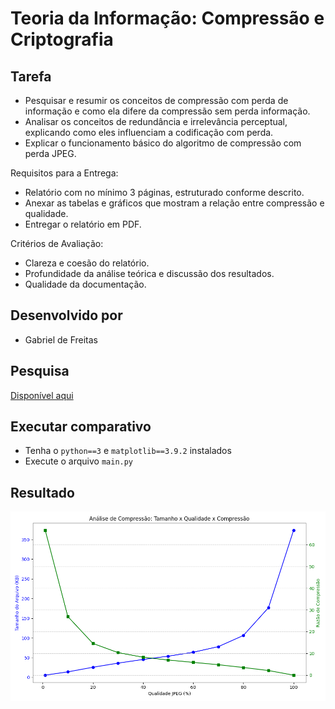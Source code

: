 # Teoria da Informação: Compressão e Criptografia

## Tarefa

- Pesquisar e resumir os conceitos de compressão com perda de informação e como ela difere da compressão sem perda informação.
- Analisar os conceitos de redundância e irrelevância perceptual, explicando como eles influenciam a codificação com perda.
- Explicar o funcionamento básico do algoritmo de compressão com perda JPEG.

Requisitos para a Entrega:

- Relatório com no mínimo 3 páginas, estruturado conforme descrito.
- Anexar as tabelas e gráficos que mostram a relação entre compressão e qualidade.
- Entregar o relatório em PDF.

Critérios de Avaliação:

- Clareza e coesão do relatório.
- Profundidade da análise teórica e discussão dos resultados.
- Qualidade da documentação.

## Desenvolvido por

- Gabriel de Freitas

## Pesquisa

[Disponível aqui](./pesquisa.pdf)

## Executar comparativo

- Tenha o `python==3` e `matplotlib==3.9.2` instalados
- Execute o arquivo `main.py`

## Resultado

![result](./imgs/result.png)
